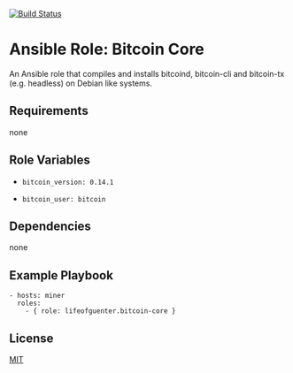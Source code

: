 [![Build Status](https://travis-ci.org/lifeofguenter/ansible-role-bitcoin-core.svg?branch=master)](https://travis-ci.org/lifeofguenter/ansible-role-bitcoin-core)

# Ansible Role: Bitcoin Core

An Ansible role that compiles and installs bitcoind, bitcoin-cli and bitcoin-tx (e.g. headless) on Debian like systems.

## Requirements

none

## Role Variables

- `bitcoin_version: 0.14.1`

- `bitcoin_user: bitcoin`

## Dependencies

none

## Example Playbook

```
- hosts: miner
  roles:
    - { role: lifeofguenter.bitcoin-core }
```

## License

[MIT](LICENSE)
